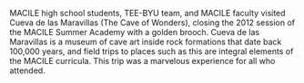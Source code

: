  MACILE high school students, TEE-BYU team, and MACILE faculty visited 
 Cueva de las Maravillas (The Cave of Wonders), closing the 2012 session of 
 the MACILE Summer Academy with a golden brooch. Cueva de las Maravillas is a 
 museum of cave art inside rock formations that date back 100,000 years, 
 and field trips to places such as this are integral elements of the 
 MACILE curricula. This trip was a marvelous experience for all who attended.
